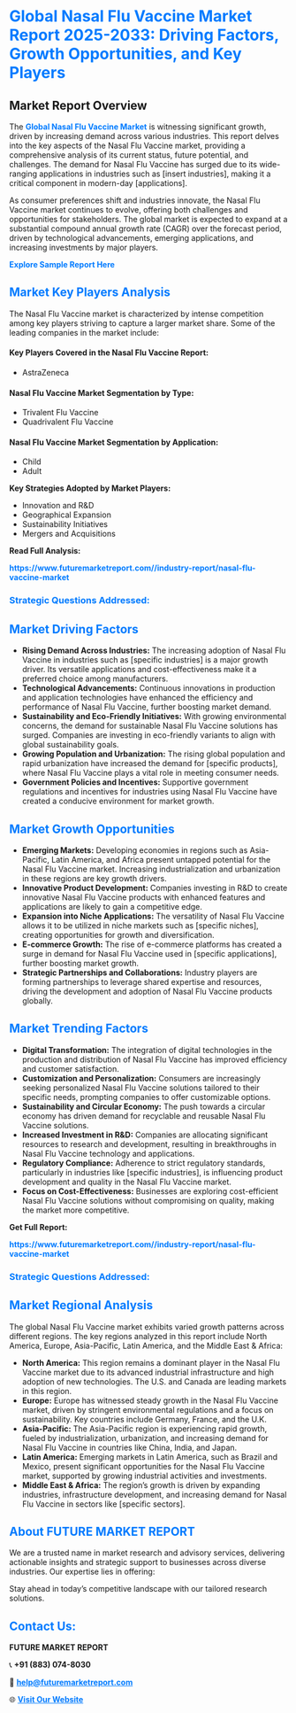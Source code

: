 <h1 style="color: #007BFF;">Global Nasal Flu Vaccine Market Report 2025-2033: Driving Factors, Growth Opportunities, and Key Players</h1>

<section id="overview">
<h2>Market Report Overview</h2>
<p>The <a href="https://www.futuremarketreport.com//industry-report/nasal-flu-vaccine-market" style="color: #007BFF; text-decoration: none;"><strong>Global Nasal Flu Vaccine Market</strong></a> is witnessing significant growth, driven by increasing demand across various industries. This report delves into the key aspects of the Nasal Flu Vaccine market, providing a comprehensive analysis of its current status, future potential, and challenges. The demand for Nasal Flu Vaccine has surged due to its wide-ranging applications in industries such as [insert industries], making it a critical component in modern-day [applications].</p>
<p>As consumer preferences shift and industries innovate, the Nasal Flu Vaccine market continues to evolve, offering both challenges and opportunities for stakeholders. The global market is expected to expand at a substantial compound annual growth rate (CAGR) over the forecast period, driven by technological advancements, emerging applications, and increasing investments by major players.</p>
</section>

<section id="overview">
<p><a href="https://www.futuremarketreport.com//request-sample/reportId=79592" style="color: #007BFF; text-decoration: none;"><strong>Explore Sample Report Here</strong></a></p>
</section>

<section id="key-players">
<h2 style="color: #007BFF;">Market Key Players Analysis</h2>
<p>The Nasal Flu Vaccine market is characterized by intense competition among key players striving to capture a larger market share. Some of the leading companies in the market include:</p>
<h4>Key Players Covered in the Nasal Flu Vaccine Report:</h4>
<ul><li>AstraZeneca</li></ul>
<h4>Nasal Flu Vaccine Market Segmentation by Type:</h4>
<ul><li>Trivalent Flu Vaccine</li><li>Quadrivalent Flu Vaccine</li></ul>

<h4>Nasal Flu Vaccine Market Segmentation by Application:</h4>
<ul><li>Child</li><li>Adult</li></ul>
<p><strong>Key Strategies Adopted by Market Players:</strong></p>
<ul>
<li>Innovation and R&D</li>
<li>Geographical Expansion</li>
<li>Sustainability Initiatives</li>
<li>Mergers and Acquisitions</li>
</ul>
</section>

<section>
<p><strong>Read Full Analysis: </strong></p><a href="https://www.futuremarketreport.com//industry-report/nasal-flu-vaccine-market" style="color: #007BFF; text-decoration: none;"><strong>https://www.futuremarketreport.com//industry-report/nasal-flu-vaccine-market</strong></a>
<h3 style="color: #007BFF;">Strategic Questions Addressed:</h3>
</section>

<section id="driving-factors">
<h2 style="color: #007BFF;">Market Driving Factors</h2>
<ul>
<li><strong>Rising Demand Across Industries:</strong> The increasing adoption of Nasal Flu Vaccine in industries such as [specific industries] is a major growth driver. Its versatile applications and cost-effectiveness make it a preferred choice among manufacturers.</li>
<li><strong>Technological Advancements:</strong> Continuous innovations in production and application technologies have enhanced the efficiency and performance of Nasal Flu Vaccine, further boosting market demand.</li>
<li><strong>Sustainability and Eco-Friendly Initiatives:</strong> With growing environmental concerns, the demand for sustainable Nasal Flu Vaccine solutions has surged. Companies are investing in eco-friendly variants to align with global sustainability goals.</li>
<li><strong>Growing Population and Urbanization:</strong> The rising global population and rapid urbanization have increased the demand for [specific products], where Nasal Flu Vaccine plays a vital role in meeting consumer needs.</li>
<li><strong>Government Policies and Incentives:</strong> Supportive government regulations and incentives for industries using Nasal Flu Vaccine have created a conducive environment for market growth.</li>
</ul>
</section>

<section id="growth-opportunities">
<h2 style="color: #007BFF;">Market Growth Opportunities</h2>
<ul>
<li><strong>Emerging Markets:</strong> Developing economies in regions such as Asia-Pacific, Latin America, and Africa present untapped potential for the Nasal Flu Vaccine market. Increasing industrialization and urbanization in these regions are key growth drivers.</li>
<li><strong>Innovative Product Development:</strong> Companies investing in R&D to create innovative Nasal Flu Vaccine products with enhanced features and applications are likely to gain a competitive edge.</li>
<li><strong>Expansion into Niche Applications:</strong> The versatility of Nasal Flu Vaccine allows it to be utilized in niche markets such as [specific niches], creating opportunities for growth and diversification.</li>
<li><strong>E-commerce Growth:</strong> The rise of e-commerce platforms has created a surge in demand for Nasal Flu Vaccine used in [specific applications], further boosting market growth.</li>
<li><strong>Strategic Partnerships and Collaborations:</strong> Industry players are forming partnerships to leverage shared expertise and resources, driving the development and adoption of Nasal Flu Vaccine products globally.</li>
</ul>
</section>

<section id="trending-factors">
<h2 style="color: #007BFF;">Market Trending Factors</h2>
<ul>
<li><strong>Digital Transformation:</strong> The integration of digital technologies in the production and distribution of Nasal Flu Vaccine has improved efficiency and customer satisfaction.</li>
<li><strong>Customization and Personalization:</strong> Consumers are increasingly seeking personalized Nasal Flu Vaccine solutions tailored to their specific needs, prompting companies to offer customizable options.</li>
<li><strong>Sustainability and Circular Economy:</strong> The push towards a circular economy has driven demand for recyclable and reusable Nasal Flu Vaccine solutions.</li>
<li><strong>Increased Investment in R&D:</strong> Companies are allocating significant resources to research and development, resulting in breakthroughs in Nasal Flu Vaccine technology and applications.</li>
<li><strong>Regulatory Compliance:</strong> Adherence to strict regulatory standards, particularly in industries like [specific industries], is influencing product development and quality in the Nasal Flu Vaccine market.</li>
<li><strong>Focus on Cost-Effectiveness:</strong> Businesses are exploring cost-efficient Nasal Flu Vaccine solutions without compromising on quality, making the market more competitive.</li>
</ul>
</section>

<section>
<p><strong>Get Full Report: </strong></p><a href="https://www.futuremarketreport.com//industry-report/nasal-flu-vaccine-market" style="color: #007BFF; text-decoration: none;"><strong>https://www.futuremarketreport.com//industry-report/nasal-flu-vaccine-market</strong></a>
<h3 style="color: #007BFF;">Strategic Questions Addressed:</h3>
</section>


<section id="regional-analysis">
<h2 style="color: #007BFF;">Market Regional Analysis</h2>
<p>The global Nasal Flu Vaccine market exhibits varied growth patterns across different regions. The key regions analyzed in this report include North America, Europe, Asia-Pacific, Latin America, and the Middle East & Africa:</p>
<ul>
<li><strong>North America:</strong> This region remains a dominant player in the Nasal Flu Vaccine market due to its advanced industrial infrastructure and high adoption of new technologies. The U.S. and Canada are leading markets in this region.</li>
<li><strong>Europe:</strong> Europe has witnessed steady growth in the Nasal Flu Vaccine market, driven by stringent environmental regulations and a focus on sustainability. Key countries include Germany, France, and the U.K.</li>
<li><strong>Asia-Pacific:</strong> The Asia-Pacific region is experiencing rapid growth, fueled by industrialization, urbanization, and increasing demand for Nasal Flu Vaccine in countries like China, India, and Japan.</li>
<li><strong>Latin America:</strong> Emerging markets in Latin America, such as Brazil and Mexico, present significant opportunities for the Nasal Flu Vaccine market, supported by growing industrial activities and investments.</li>
<li><strong>Middle East & Africa:</strong> The region’s growth is driven by expanding industries, infrastructure development, and increasing demand for Nasal Flu Vaccine in sectors like [specific sectors].</li>
</ul>
</section>

<footer>
<h2 style="color: #007BFF;">About FUTURE MARKET REPORT</h2>
<p>We are a trusted name in market research and advisory services, delivering actionable insights and strategic support to businesses across diverse industries. Our expertise lies in offering:</p>

<p>Stay ahead in today’s competitive landscape with our tailored research solutions.</p>

<h2 style="color: #007BFF;">Contact Us:</h2>
<p><strong>FUTURE MARKET REPORT</strong></p>
<p>📞 <strong>+91 (883) 074-8030</strong></p>
<p>📧 <strong><a href="mailto:help@futuremarketreport.com" style="color: #007BFF;">help@futuremarketreport.com</a></strong></p>
<p>🌐 <strong><a href="https://www.futuremarketreport.com/" style="color: #007BFF;">Visit Our Website</a></strong></p>
</footer>